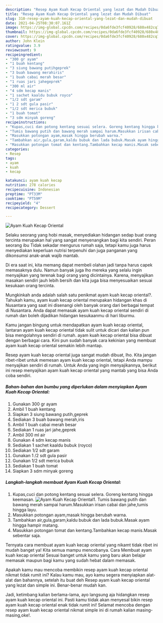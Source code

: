 ```yaml
---
description: "Resep Ayam Kuah Kecap Oriental yang lezat dan Mudah Dibuat"
title: "Resep Ayam Kuah Kecap Oriental yang lezat dan Mudah Dibuat"
slug: 310-resep-ayam-kuah-kecap-oriental-yang-lezat-dan-mudah-dibuat
date: 2021-04-25T08:30:07.161Z
image: https://img-global.cpcdn.com/recipes/0da6fde3fcf40928/680x482cq70/ayam-kuah-kecap-oriental-foto-resep-utama.jpg
thumbnail: https://img-global.cpcdn.com/recipes/0da6fde3fcf40928/680x482cq70/ayam-kuah-kecap-oriental-foto-resep-utama.jpg
cover: https://img-global.cpcdn.com/recipes/0da6fde3fcf40928/680x482cq70/ayam-kuah-kecap-oriental-foto-resep-utama.jpg
author: John Klein
ratingvalue: 3.9
reviewcount: 9
recipeingredient:
- "300 gr ayam"
- "1 buah kentang"
- "3 siung bawang putihgeprek"
- "3 buah bawang merahiris"
- "1 buah cabai merah besar"
- "1 ruas jari jahegeprek"
- "300 ml air"
- "4 sdm kecap manis"
- "1 sachet kaaldu bubuk royco"
- "1/2 sdt garam"
- "1 2 sdt gula pasir"
- "1/2 sdt merica bubuk"
- "1 buah tomat"
- "3 sdm minyak goreng"
recipeinstructions:
- "Kupas,cuci dan potong kentang sesuai selera. Goreng kentang hingga keemasan."
- "Tumis bawang putih dan bawang merah sampai harum.Masukkan irisan cabai dan jahe,tumis hingga layu."
- "Masukkan potongan ayam,masak hingga berubah warna."
- "Tambahkan air,gula,garam,kaldu bubuk dan lada bubuk.Masak ayam hingga hampir matang."
- "Masukkan potongan tomat dan kentang.Tambahkan kecap manis.Masak sebentar saja."
categories:
- Resep
tags:
- ayam
- kuah
- kecap

katakunci: ayam kuah kecap 
nutrition: 278 calories
recipecuisine: Indonesian
preptime: "PT33M"
cooktime: "PT59M"
recipeyield: "4"
recipecategory: Dessert

---
```



![Ayam Kuah Kecap Oriental](https://img-global.cpcdn.com/recipes/0da6fde3fcf40928/680x482cq70/ayam-kuah-kecap-oriental-foto-resep-utama.jpg)

Selaku seorang yang hobi masak, menyediakan hidangan sedap buat orang tercinta merupakan hal yang sangat menyenangkan bagi kita sendiri. Peran seorang ibu Tidak sekadar mengurus rumah saja, tetapi kamu juga harus menyediakan keperluan nutrisi terpenuhi dan juga panganan yang dikonsumsi anak-anak wajib mantab.

Di era  saat ini, kita memang dapat membeli olahan jadi tanpa harus capek memasaknya dulu. Namun banyak juga lho mereka yang selalu ingin menyajikan yang terenak bagi orang yang dicintainya. Karena, menyajikan masakan sendiri jauh lebih bersih dan kita juga bisa menyesuaikan sesuai kesukaan orang tercinta. 



Mungkinkah anda adalah salah satu penikmat ayam kuah kecap oriental?. Tahukah kamu, ayam kuah kecap oriental merupakan hidangan khas di Nusantara yang saat ini disenangi oleh banyak orang dari berbagai tempat di Nusantara. Anda dapat memasak ayam kuah kecap oriental sendiri di rumah dan boleh dijadikan hidangan kesukaanmu di hari liburmu.

Kamu jangan bingung untuk mendapatkan ayam kuah kecap oriental, lantaran ayam kuah kecap oriental tidak sulit untuk dicari dan kalian pun bisa mengolahnya sendiri di rumah. ayam kuah kecap oriental bisa dibuat dengan berbagai cara. Kini pun sudah banyak cara kekinian yang membuat ayam kuah kecap oriental semakin lebih mantap.

Resep ayam kuah kecap oriental juga sangat mudah dibuat, lho. Kita jangan ribet-ribet untuk memesan ayam kuah kecap oriental, tetapi Anda mampu menyajikan sendiri di rumah. Untuk Anda yang ingin menyajikannya, berikut ini resep menyajikan ayam kuah kecap oriental yang mantab yang bisa Anda coba sendiri.

<!--inarticleads1-->

##### Bahan-bahan dan bumbu yang diperlukan dalam menyiapkan Ayam Kuah Kecap Oriental:

1. Gunakan 300 gr ayam
1. Ambil 1 buah kentang
1. Siapkan 3 siung bawang putih,geprek
1. Sediakan 3 buah bawang merah,iris
1. Ambil 1 buah cabai merah besar
1. Sediakan 1 ruas jari jahe,geprek
1. Ambil 300 ml air
1. Gunakan 4 sdm kecap manis
1. Sediakan 1 sachet kaaldu bubuk (royco)
1. Sediakan 1/2 sdt garam
1. Gunakan 1 /2 sdt gula pasir
1. Gunakan 1/2 sdt merica bubuk
1. Sediakan 1 buah tomat
1. Siapkan 3 sdm minyak goreng




<!--inarticleads2-->

##### Langkah-langkah membuat Ayam Kuah Kecap Oriental:

1. Kupas,cuci dan potong kentang sesuai selera. Goreng kentang hingga keemasan.
<img src="https://img-global.cpcdn.com/steps/19883b937a0ed2f6/160x128cq70/ayam-kuah-kecap-oriental-langkah-memasak-1-foto.jpg" alt="Ayam Kuah Kecap Oriental">1. Tumis bawang putih dan bawang merah sampai harum.Masukkan irisan cabai dan jahe,tumis hingga layu.
1. Masukkan potongan ayam,masak hingga berubah warna.
1. Tambahkan air,gula,garam,kaldu bubuk dan lada bubuk.Masak ayam hingga hampir matang.
1. Masukkan potongan tomat dan kentang.Tambahkan kecap manis.Masak sebentar saja.




Ternyata cara membuat ayam kuah kecap oriental yang nikamt tidak ribet ini mudah banget ya! Kita semua mampu mencobanya. Cara Membuat ayam kuah kecap oriental Sesuai banget untuk kamu yang baru akan belajar memasak maupun bagi kamu yang sudah hebat dalam memasak.

Apakah kamu mau mencoba membikin resep ayam kuah kecap oriental nikmat tidak rumit ini? Kalau kamu mau, ayo kamu segera menyiapkan alat-alat dan bahannya, setelah itu buat deh Resep ayam kuah kecap oriental yang lezat dan simple ini. Benar-benar mudah kan. 

Jadi, ketimbang kalian berlama-lama, ayo langsung aja hidangkan resep ayam kuah kecap oriental ini. Pasti kamu tiidak akan menyesal bikin resep ayam kuah kecap oriental enak tidak rumit ini! Selamat mencoba dengan resep ayam kuah kecap oriental nikmat simple ini di rumah kalian masing-masing,oke!.

